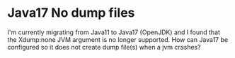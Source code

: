 
# Java17 No dump files

I'm currently migrating from Java11 to Java17 (OpenJDK) and I found that
the Xdump:none JVM argument is no longer supported.
How can Java17 be configured so it does not create dump file(s) when a jvm crashes?

        